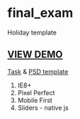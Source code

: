 # final_exam
Holiday template
<h2><a href="https://logolevel.github.io/projects/urlaubsgluck/index.html">VIEW DEMO</a></h2>
<p><a href="https://github.com/goit-fe/markup_fe2o/tree/master/js_final_exam">Task</a> & <a href="https://github.com/goit-fe/markup_fe2o/tree/master/js_final_exam/design">PSD template</a></p>
<ol>
	<li>IE8+</li>
	<li>Pixel Perfect</li>
	<li>Mobile First</li>
	<li>Sliders - native js</li>
</ol>
